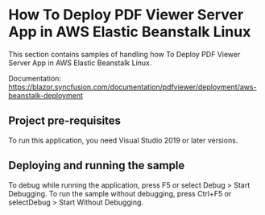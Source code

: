 # How To Deploy PDF Viewer Server App in AWS Elastic Beanstalk Linux
This section contains samples of handling how To Deploy PDF Viewer Server App in AWS Elastic Beanstalk Linux.

Documentation: https://blazor.syncfusion.com/documentation/pdfviewer/deployment/aws-beanstalk-deployment

## Project pre-requisites
To run this application, you need Visual Studio 2019 or later versions.

## Deploying and running the sample
To debug while running the application, press F5 or select Debug > Start Debugging. To run the sample without debugging, press Ctrl+F5 or selectDebug > Start Without Debugging.